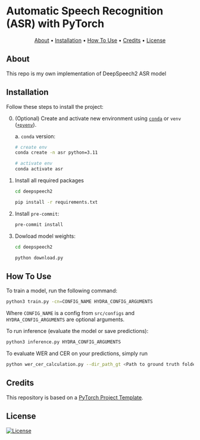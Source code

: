# Automatic Speech Recognition (ASR) with PyTorch

<p align="center">
  <a href="#about">About</a> •
  <a href="#installation">Installation</a> •
  <a href="#how-to-use">How To Use</a> •
  <a href="#credits">Credits</a> •
  <a href="#license">License</a>
</p>

## About

This repo is my own implementation of DeepSpeech2 ASR model

## Installation

Follow these steps to install the project:

0. (Optional) Create and activate new environment using [`conda`](https://conda.io/projects/conda/en/latest/user-guide/getting-started.html) or `venv` ([`+pyenv`](https://github.com/pyenv/pyenv)).

   a. `conda` version:

   ```bash
   # create env
   conda create -n asr python=3.11

   # activate env
   conda activate asr
   ```

1. Install all required packages

   ```bash
   cd deepspeech2
   
   pip install -r requirements.txt
   ```

2. Install `pre-commit`:
   ```bash
   pre-commit install
   ```

2. Dowload model weights:
   ```bash
   cd deepspeech2
   
   python download.py
   ```

## How To Use

To train a model, run the following command:

```bash
python3 train.py -cn=CONFIG_NAME HYDRA_CONFIG_ARGUMENTS
```

Where `CONFIG_NAME` is a config from `src/configs` and `HYDRA_CONFIG_ARGUMENTS` are optional arguments.

To run inference (evaluate the model or save predictions):

```bash
python3 inference.py HYDRA_CONFIG_ARGUMENTS
```

To evaluate WER and CER on your predictions, simply run
```bash
python wer_cer_calculation.py --dir_path_gt <Path to ground truth folder with .txt> --dir_path_pred <Path to dir with predicions>
```

## Credits

This repository is based on a [PyTorch Project Template](https://github.com/Blinorot/pytorch_project_template).

## License

[![License](https://img.shields.io/badge/license-MIT-blue.svg)](/LICENSE)
